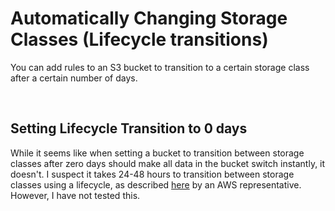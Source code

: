 # Automatically Changing Storage Classes (Lifecycle transitions)

You can add rules to an S3 bucket to transition to a certain storage class after a certain number of days.



<br>

## Setting Lifecycle Transition to 0 days

While it seems like when setting a bucket to transition between storage classes after zero days should make all data in the bucket switch instantly, it doesn't. I suspect it takes 24-48 hours to transition between storage classes using a lifecycle, as described [here](https://forums.aws.amazon.com/thread.jspa?threadID=222539&tstart=0&messageID=693975#693975) by an AWS representative. However, I have not tested this.